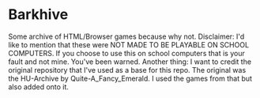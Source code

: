 # Barkhive
Some archive of HTML/Browser games because why not.
Disclaimer: I'd like to mention that these were NOT MADE TO BE PLAYABLE ON SCHOOL COMPUTERS. If you choose to use this on school computers that is your fault and not mine. You've been warned.
Another thing: I want to credit the original repository that I've used as a base for this repo. The original was the HU-Archive by Quite-A_Fancy_Emerald. I used the games from that but also added onto it. 
